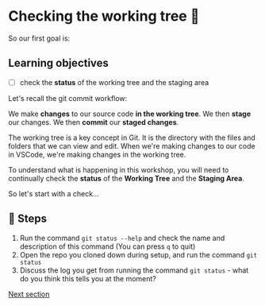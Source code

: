 
# Checking the working tree 🌴

So our first goal is:

## Learning objectives

- [ ] check the **status** of the working tree and the staging area

Let's recall the git commit workflow:

We make **changes** to our source code **in the working tree**.
We then **stage** our changes.
We then **commit** our **staged changes**.

The working tree is a key concept in Git.
It is the directory with the files and folders that we can view and edit.
When we're making changes to our code in VSCode, we're making changes in the working tree.

To understand what is happening in this workshop, you will need to continually check the **status** of the **Working Tree** and the **Staging Area**.

So let's start with a check...

## 👣 Steps

1. Run the command `git status --help` and check the name and description of this command (You can press `q` to quit)
2. Open the repo you cloned down during setup, and run the command `git status`
3. Discuss the log you get from running the command `git status` - what do you think this tells you at the moment?


[Next section](./branching.md)
